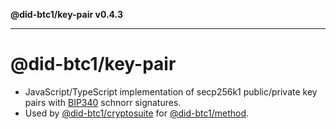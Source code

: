 **@did-btc1/key-pair v0.4.3**

***

# @did-btc1/key-pair

* JavaScript/TypeScript implementation of secp256k1 public/private key pairs with [BIP340](https://github.com/bitcoin/bips/blob/master/bip-0340.mediawiki) schnorr signatures.
* Used by [@did-btc1/cryptosuite](https://www.npmjs.com/package/@did-btc1/cryptosuite) for [@did-btc1/method](https://www.npmjs.com/package/@did-btc1/method).
